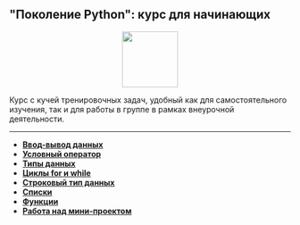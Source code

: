 ## "Поколение Python": курс для начинающих

<div id="header" align="center">
  <img src="https://stepik.org/media/cache/images/courses/58852/cover_7oscYPA/d4495cc6875ee7709114b5eb4c11d524.png" width="100"/>
</div>

Курс с кучей тренировочных задач, удобный как для самостоятельного изучения, так и для работы в группе в рамках внеурочной деятельности.

---

- [**Ввод-вывод данных**](https://github.com/vypiemzalyubov/python/tree/main/Stepik/Python%20Generation%20a%20course%20for%20beginners/1.%20Data%20input-output)
- [**Условный оператор**](https://github.com/vypiemzalyubov/python/tree/main/Stepik/Python%20Generation%20a%20course%20for%20beginners/2.%20Conditional%20operator)
- [**Типы данных**](https://github.com/vypiemzalyubov/python/tree/main/Stepik/Python%20Generation%20a%20course%20for%20beginners/3.%20Data%20types)
- [**Циклы for и while**](https://github.com/vypiemzalyubov/python/tree/main/Stepik/Python%20Generation%20a%20course%20for%20beginners/4.%20For%20and%20while%20loops)
- [**Строковый тип данных**](https://github.com/vypiemzalyubov/python/tree/main/Stepik/Python%20Generation%20a%20course%20for%20beginners/5.%20String%20data%20type)
- [**Списки**](https://github.com/vypiemzalyubov/python/tree/main/Stepik/Python%20Generation%20a%20course%20for%20beginners/6.%20Lists)
- [**Функции**](https://github.com/vypiemzalyubov/python/tree/main/Stepik/Python%20Generation%20a%20course%20for%20beginners/7.%20Functions)
- [**Работа над мини-проектом**](https://github.com/vypiemzalyubov/python/tree/main/Stepik/Python%20Generation%20a%20course%20for%20beginners/8.%20Working%20on%20a%20mini-project)

